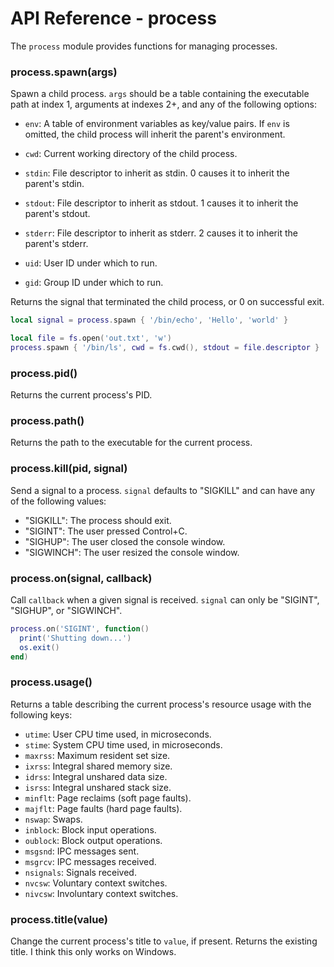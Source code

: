 API Reference - process
=======================

The `process` module provides functions for managing processes.

### process.spawn(args)

Spawn a child process. `args` should be a table containing the executable path
at index 1, arguments at indexes 2+, and any of the following options:

- `env`: A table of environment variables as key/value pairs. If `env` is
  omitted, the child process will inherit the parent's environment.

- `cwd`: Current working directory of the child process.

- `stdin`: File descriptor to inherit as stdin. 0 causes it to inherit the
  parent's stdin.

- `stdout`: File descriptor to inherit as stdout. 1 causes it to inherit the
  parent's stdout.

- `stderr`: File descriptor to inherit as stderr. 2 causes it to inherit the
  parent's stderr.

- `uid`: User ID under which to run.

- `gid`: Group ID under which to run.

Returns the signal that terminated the child process, or 0 on successful exit.

```lua
local signal = process.spawn { '/bin/echo', 'Hello', 'world' }

local file = fs.open('out.txt', 'w')
process.spawn { '/bin/ls', cwd = fs.cwd(), stdout = file.descriptor }
```

### process.pid()

Returns the current process's PID.

### process.path()

Returns the path to the executable for the current process.

### process.kill(pid, signal)

Send a signal to a process. `signal` defaults to "SIGKILL" and can have any of
the following values:

- "SIGKILL": The process should exit.
- "SIGINT": The user pressed Control+C.
- "SIGHUP": The user closed the console window.
- "SIGWINCH": The user resized the console window.

### process.on(signal, callback)

Call `callback` when a given signal is received. `signal` can only be "SIGINT", "SIGHUP", or "SIGWINCH".

```lua
process.on('SIGINT', function()
  print('Shutting down...')
  os.exit()
end)
```

### process.usage()

Returns a table describing the current process's resource usage with the
following keys:

- `utime`: User CPU time used, in microseconds.
- `stime`: System CPU time used, in microseconds.
- `maxrss`: Maximum resident set size.
- `ixrss`: Integral shared memory size.
- `idrss`: Integral unshared data size.
- `isrss`: Integral unshared stack size.
- `minflt`: Page reclaims (soft page faults).
- `majflt`: Page faults (hard page faults).
- `nswap`: Swaps.
- `inblock`: Block input operations.
- `oublock`: Block output operations.
- `msgsnd`: IPC messages sent.
- `msgrcv`: IPC messages received.
- `nsignals`: Signals received.
- `nvcsw`: Voluntary context switches.
- `nivcsw`: Involuntary context switches.

### process.title(value)

Change the current process's title to `value`, if present. Returns the
existing title. I think this only works on Windows.
